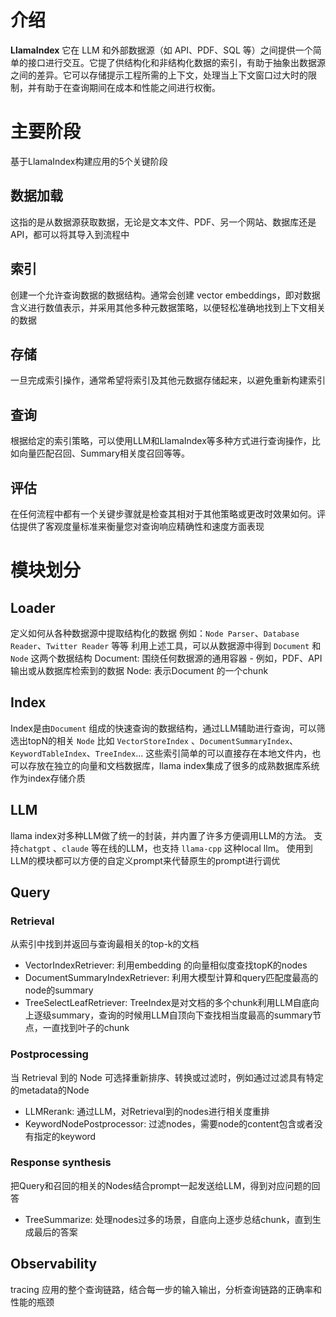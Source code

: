 # 介绍

**LlamaIndex** 它在 LLM 和外部数据源（如 API、PDF、SQL
等）之间提供一个简单的接口进行交互。它提了供结构化和非结构化数据的索引，有助于抽象出数据源之间的差异。它可以存储提示工程所需的上下文，处理当上下文窗口过大时的限制，并有助于在查询期间在成本和性能之间进行权衡。

# 主要阶段

基于LlamaIndex构建应用的5个关键阶段

## 数据加载

这指的是从数据源获取数据，无论是文本文件、PDF、另一个网站、数据库还是API，都可以将其导入到流程中

## 索引

创建一个允许查询数据的数据结构。通常会创建 vector embeddings，即对数据含义进行数值表示，并采用其他多种元数据策略，以便轻松准确地找到上下文相关的数据

## 存储

一旦完成索引操作，通常希望将索引及其他元数据存储起来，以避免重新构建索引

## 查询

根据给定的索引策略，可以使用LLM和LlamaIndex等多种方式进行查询操作，比如向量匹配召回、Summary相关度召回等等。

## 评估

在任何流程中都有一个关键步骤就是检查其相对于其他策略或更改时效果如何。评估提供了客观度量标准来衡量您对查询响应精确性和速度方面表现

# 模块划分

## Loader

定义如何从各种数据源中提取结构化的数据
例如：`Node Parser`、`Database Reader`、`Twitter Reader` 等等
利用上述工具，可以从数据源中得到 `Document` 和 `Node` 这两个数据结构
Document: 围绕任何数据源的通用容器 - 例如，PDF、API输出或从数据库检索到的数据
Node: 表示Document 的一个chunk

## Index

Index是由`Document` 组成的快速查询的数据结构，通过LLM辅助进行查询，可以筛选出topN的相关 `Node`
比如 `VectorStoreIndex` 、`DocumentSummaryIndex`、`KeywordTableIndex`、`TreeIndex`...
这些索引简单的可以直接存在本地文件内，也可以存放在独立的向量和文档数据库，llama index集成了很多的成熟数据库系统作为index存储介质

## LLM

llama index对多种LLM做了统一的封装，并内置了许多方便调用LLM的方法。
支持`chatgpt` 、`claude` 等在线的LLM，也支持 `llama-cpp` 这种local llm。
使用到LLM的模块都可以方便的自定义prompt来代替原生的prompt进行调优

## Query

### Retrieval

从索引中找到并返回与查询最相关的top-k的文档

- VectorIndexRetriever: 利用embedding 的向量相似度查找topK的nodes
- DocumentSummaryIndexRetriever: 利用大模型计算和query匹配度最高的node的summary
- TreeSelectLeafRetriever: TreeIndex是对文档的多个chunk利用LLM自底向上逐级summary，查询的时候用LLM自顶向下查找相当度最高的summary节点，一直找到叶子的chunk

### Postprocessing

当 Retrieval 到的 Node 可选择重新排序、转换或过滤时，例如通过过滤具有特定的metadata的Node
- LLMRerank: 通过LLM，对Retrieval到的nodes进行相关度重排
- KeywordNodePostprocessor: 过滤nodes，需要node的content包含或者没有指定的keyword

### Response synthesis

把Query和召回的相关的Nodes结合prompt一起发送给LLM，得到对应问题的回答
- TreeSummarize: 处理nodes过多的场景，自底向上逐步总结chunk，直到生成最后的答案

## Observability

tracing 应用的整个查询链路，结合每一步的输入输出，分析查询链路的正确率和性能的瓶颈
